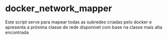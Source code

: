 # docker_network_mapper
Este script serve para mapear todas as subredes criadas pelo docker e apresenta a próxima classe de rede disponível com base na classe mais alta encontrada
